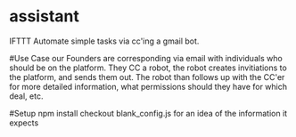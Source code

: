 # assistant
IFTTT 
Automate simple tasks via cc'ing a gmail bot. 

#Use Case
our Founders are corresponding via email with individuals who should be on the platform. 
They CC a robot, the robot creates invitiations to the platform, and sends them out. 
The robot than follows up with the CC'er for more detailed information, what permissions should they have for which deal, etc. 

#Setup
npm install 
checkout blank_config.js for an idea of the information it expects